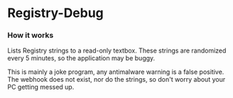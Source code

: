 # Registry-Debug

### How it works
Lists Registry strings to a read-only textbox. These strings are randomized every 5 minutes, so the application may be buggy.

This is mainly a joke program, any antimalware warning is a false positive. The webhook does not exist, nor do the strings, so don't worry about your PC getting messed up.
